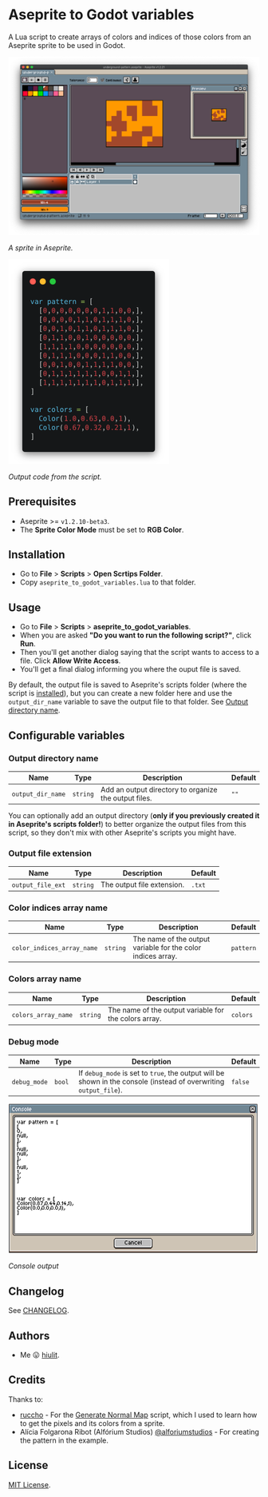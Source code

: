 # Aseprite to Godot variables

A Lua script to create arrays of colors and indices of those colors from an Aseprite sprite to be used in Godot.

![Aseprite](/examples/aseprite.png)

*A sprite in Aseprite.*

![Code](/examples/code.png)

*Output code from the script.*

## Prerequisites

* Aseprite >= `v1.2.10-beta3`.
* The **Sprite Color Mode** must be set to **RGB Color**.

## Installation

* Go to **File** > **Scripts** > **Open Scrtips Folder**.
* Copy `aseprite_to_godot_variables.lua` to that folder.


## Usage

* Go to **File** > **Scripts** > **aseprite_to_godot_variables**. 
* When you are asked **"Do you want to run the following script?"**, click **Run**.
* Then you'll get another dialog saying that the script wants to access to a file. Click **Allow Write Access**.
* You'll get a final dialog informing you where the ouput file is saved.

By default, the output file is saved to Aseprite's scripts folder (where the script is [installed](#installation)), but you can create a new folder here and use the `output_dir_name` variable to save the output file to that folder. See [Output directory name](#output-directory-name).

## Configurable variables

### Output directory name

| Name | Type | Description | Default |
| ---- | ---- | ----------- | ------- |
| `output_dir_name` | `string` | Add an output directory to organize the output files. | `""` |

You can optionally add an output directory (**only if you previously created it in Aseprite's scripts folder!**) to better organize the output files from this script, so they don't mix with other Aseprite's scripts you might have.

### Output file extension

| Name | Type | Description | Default |
| ---- | ---- | ----------- | ------- |
| `output_file_ext` | `string` | The output file extension. | `.txt` |

### Color indices array name

| Name | Type | Description | Default |
| ---- | ---- | ----------- | ------- |
| `color_indices_array_name` | `string` | The name of the output variable for the color indices array. | `pattern` |

### Colors array name

| Name | Type | Description | Default |
| ---- | ---- | ----------- | ------- |
| `colors_array_name` | `string` | The name of the output variable for the colors array. | `colors` |

### Debug mode

| Name | Type | Description | Default |
| ---- | ---- | ----------- | ------- |
| `debug_mode` | `bool` | If `debug_mode` is set to `true`, the output will be shown in the console (instead of overwriting `output_file`). | `false` |

![Console output](/examples/console-output.png)

*Console output*

## Changelog

See [CHANGELOG](/CHANGELOG.md).

## Authors

* Me 😛 [hiulit](https://github.com/hiulit).

## Credits

Thanks to:

* [ruccho](https://github.com/ruccho) - For the [Generate Normal Map](https://gist.github.com/ruccho/efa1139ddd6da6d4d22def161209d2e7) script, which I used to learn how to get the pixels and its colors from a sprite.
* Alícia Folgarona Ribot (Alfórium Studios) [@alforiumstudios](https://twitter.com/alforiumstudios) - For creating the pattern in the example.

## License

[MIT License](/LICENSE).
